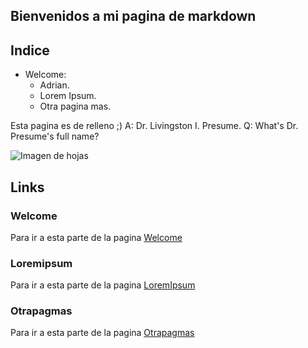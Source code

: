 

## Bienvenidos a mi pagina de markdown
## Indice
- Welcome:
    - Adrian.
    - Lorem Ipsum.
    - Otra pagina mas.


Esta pagina es de relleno ;)
A:	Dr. Livingston I. Presume.
Q:	What's Dr. Presume's full name?


![Imagen de hojas](https://img.freepik.com/vector-gratis/volando-hojas-papel-blanco-pila-documentos_107791-1133.jpg?w=200)

## Links
### Welcome
Para ir a esta parte de la pagina [Welcome](http://127.0.0.1:8000/)

### Loremipsum
Para ir a esta parte de la pagina [LoremIpsum](http://127.0.0.1:8000/loremipsum/)

### Otrapagmas
Para ir a esta parte de la pagina [Otrapagmas](http://127.0.0.1:8000/otrapagmas/)
